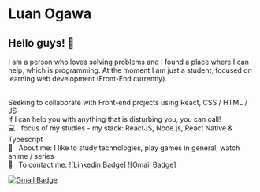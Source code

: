 # Luan Ogawa

## Hello guys! 👋
I am a person who loves solving problems and I found a place where I can help, which is programming.
At the moment I am just a student, focused on learning web development (Front-End currently).

 <br/> Seeking to collaborate with Front-end projects using React, CSS / HTML / JS
 <br/> If I can help you with anything that is disturbing you, you can call!
 <br/> :computer: &nbsp; focus of my studies - my stack: ReactJS, Node.js, React Native & Typescript
 <br/> 💬  &nbsp; About me: I like to study technologies, play games in general, watch anime / series
 <br/> :email: &nbsp; To contact me: [![Linkedin Badge]](https://www.linkedin.com/in/luan-ogawa/)
[![Gmail Badge]](mailto:ogawa.luan@gmail.com)

[![Gmail Badge](https://img.shields.io/badge/-tgmarinho@gmail.com-c14438?style=flat-square&logo=Gmail&logoColor=white&link=mailto:tgmarinho@gmail.com)](mailto:tgmarinho@gmail.com)
